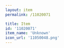 ```yaml
---
layout: item
permalink: /11020071

title: Item
id: '11020071'
item_name: 'Unknown'
icon_url: '11050048.png'
---
```

